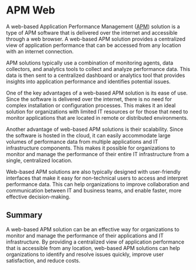 # APM Web

A web-based Application Performance Management ([APM](index.md)) solution is a type of APM software that is delivered over the internet and accessible through a web browser. A web-based APM solution provides a centralized view of application performance that can be accessed from any location with an internet connection.

APM solutions typically use a combination of monitoring agents, data collectors, and analytics tools to collect and analyze performance data. This data is then sent to a centralized dashboard or analytics tool that provides insights into application performance and identifies potential issues.

<!-- ![3D/VR Introduction](img/webclientintro.png) -->

One of the key advantages of a web-based APM solution is its ease of use. Since the software is delivered over the internet, there is no need for complex installation or configuration processes. This makes it an ideal solution for organizations with limited IT resources or for those that need to monitor applications that are located in remote or distributed environments.

Another advantage of web-based APM solutions is their scalability. Since the software is hosted in the cloud, it can easily accommodate large volumes of performance data from multiple applications and IT infrastructure components. This makes it possible for organizations to monitor and manage the performance of their entire IT infrastructure from a single, centralized location.

Web-based APM solutions are also typically designed with user-friendly interfaces that make it easy for non-technical users to access and interpret performance data. This can help organizations to improve collaboration and communication between IT and business teams, and enable faster, more effective decision-making.

## Summary

A web-based APM solution can be an effective way for organizations to monitor and manage the performance of their applications and IT infrastructure. By providing a centralized view of application performance that is accessible from any location, web-based APM solutions can help organizations to identify and resolve issues quickly, improve user satisfaction, and reduce costs.